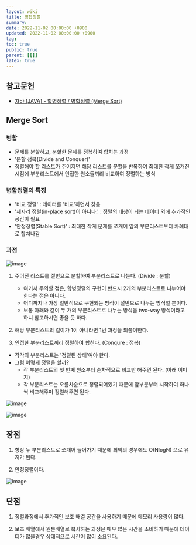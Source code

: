 ```yaml
---
layout: wiki
title: 병합정렬
summary:
date: 2022-11-02 00:00:00 +0900
updated: 2022-11-02 00:00:00 +0900
tag:
toc: true
public: true
parent: [[]]
latex: true
---
```


## 참고문헌

- [자바 [JAVA] - 합병정렬 / 병합정렬 (Merge Sort)](https://st-lab.tistory.com/233)

## Merge Sort

### 병합

- 문제를 분할하고, 분할한 문제를 정복하여 합치는 과정
- '분할 정복(Divide and Conquer)'
- 정렬해야 할 리스트가 주어지면 해당 리스트를 분할을 반복하여 최대한 작게 쪼개진 시점에 부분리스트에서 인접한 원소들끼리 비교하여 정렬하는 방식

### 병합정렬의 특징

- '비교 정렬' : 데이터를 '비교'하면서 찾음
- '제자리 정렬(in-place sort)이 아니다.' : 정렬의 대상이 되는 데이터 외에 추가적인 공간이 필요
- '안정정렬(Stable Sort)' : 최대한 작게 문제를 쪼개어 앞의 부분리스트부터 차례대로 합쳐나감

### 과정

![image](https://user-images.githubusercontent.com/114462413/199494721-dd0d9434-e899-454f-a28c-35eddd162c13.png)

1. 주어진 리스트를 절반으로 분할하여 부분리스트로 나눈다. (Divide : 분할)

   - 여기서 주의할 점은, 합병정렬의 구현이 반드시 2개의 부분리스트로 나누어야 한다는 점은 아니다.
   - 어디까지나 가장 일반적으로 구현되는 방식이 절반으로 나누는 방식일 뿐이다.
   - 보통 아래와 같이 두 개의 부분리스트로 나누는 방식을 two-way 방식이라고 하니 참고하시면 좋을 듯 하다.

2. 해당 부분리스트의 길이가 1이 아니라면 1번 과정을 되풀이한다.

3. 인접한 부분리스트끼리 정렬하여 합친다. (Conqure : 정복)

- 각각의 부분리스트는 '정렬된 상태'여야 한다.
- 그럼 어떻게 정렬을 할까?
  - 각 부분리스트의 첫 번째 원소부터 순차적으로 비교만 해주면 된다. (아래 이미지)
  - 각 부분리스트는 오름차순으로 정렬되어있기 때문에 앞부분부터 시작하여 하나씩 비교해주며 정렬해주면 된다.

![image](https://user-images.githubusercontent.com/114462413/199495434-0280d1a6-959b-44d6-b4a0-ba61017bed36.png)

![image](https://user-images.githubusercontent.com/114462413/199495473-48a20bf3-444f-4d01-b4f4-7890dc404808.png)

## 장점

1. 항상 두 부분리스트로 쪼개어 들어가기 때문에 최악의 경우에도 O(NlogN) 으로 유지가 된다.

2. 안정정렬이다.

![image](https://user-images.githubusercontent.com/114462413/199496393-56b2c2f7-a22a-41e5-a0f7-15de14b15614.png)

## 단점

1. 정렬과정에서 추가적인 보조 배열 공간을 사용하기 때문에 메모리 사용량이 많다.

2. 보조 배열에서 원본배열로 복사하는 과정은 매우 많은 시간을 소비하기 때문에 데이터가 많을경우 상대적으로 시간이 많이 소요된다.
